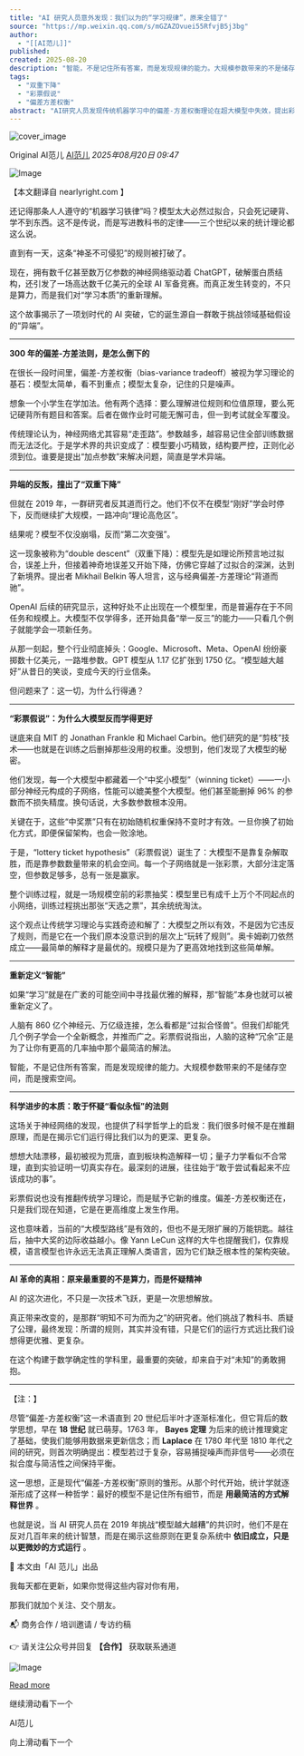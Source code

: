 ```yaml
---
title: "AI 研究人员意外发现：我们以为的“学习规律”，原来全错了"
source: "https://mp.weixin.qq.com/s/mGZAZOvuei55RfvjB5j3bg"
author:
  - "[[AI范儿]]"
published:
created: 2025-08-20
description: "智能，不是记住所有答案，而是发现规律的能力。大规模参数带来的不是储存空间，而是搜索空间。"
tags:
  - "双重下降"
  - "彩票假说"
  - "偏差方差权衡"
abstract: "AI研究人员发现传统机器学习中的偏差-方差权衡理论在超大模型中失效，提出彩票假说解释大模型泛化能力。"
---
```

![cover_image](https://mmbiz.qpic.cn/mmbiz_jpg/OdmYSS49h7GvqB3YL6Kjca66Uictvia5k7mXVGp7htB8c8VCYwia1wJbPLuqg3Cl68LWApWmBBpAia8KwH5LbMliaRg/0?wx_fmt=jpeg)

Original AI范儿 [AI范儿](https://mp.weixin.qq.com/s/) *2025年08月20日 09:47*

![Image](https://mmbiz.qpic.cn/mmbiz_jpg/OdmYSS49h7GvqB3YL6Kjca66Uictvia5k73CB4pbiaGZ9Qzo7GaH0v0sdJpyeK2ibxWiaCP5XjayEXUo10NXwGVRFoQ/640?wx_fmt=jpeg&from=appmsg&tp=webp&wxfrom=5&wx_lazy=1)

【本文翻译自 nearlyright.com 】

还记得那条人人遵守的“机器学习铁律”吗？模型太大必然过拟合，只会死记硬背、学不到东西。这不是传说，而是写进教科书的定律——三个世纪以来的统计理论都这么说。

直到有一天，这条“神圣不可侵犯”的规则被打破了。

现在，拥有数千亿甚至数万亿参数的神经网络驱动着 ChatGPT，破解蛋白质结构，还引发了一场高达数千亿美元的全球 AI 军备竞赛。而真正发生转变的，不只是算力，而是我们对“学习本质”的重新理解。

这个故事揭示了一项划时代的 AI 突破，它的诞生源自一群敢于挑战领域基础假设的“异端”。

---

  

**300 年的偏差-方差法则，是怎么倒下的**

在很长一段时间里，偏差-方差权衡（bias-variance tradeoff）被视为学习理论的基石：模型太简单，看不到重点；模型太复杂，记住的只是噪声。

想象一个小学生在学加法。他有两个选择：要么理解进位规则和位值原理，要么死记硬背所有题目和答案。后者在做作业时可能无懈可击，但一到考试就全军覆没。

传统理论认为，神经网络尤其容易“走歪路”。参数越多，越容易记住全部训练数据而无法泛化。于是学术界的共识变成了：模型要小巧精致，结构要严控，正则化必须到位。谁要是提出“加点参数”来解决问题，简直是学术异端。

---

  

**异端的反叛，撞出了“双重下降”**

但就在 2019 年，一群研究者反其道而行之。他们不仅不在模型“刚好”学会时停下，反而继续扩大规模，一路冲向“理论高危区”。

结果呢？模型不仅没崩塌，反而“第二次变强”。

这一现象被称为“double descent”（双重下降）：模型先是如理论所预言地过拟合，误差上升，但接着神奇地误差又开始下降，仿佛它穿越了过拟合的深渊，达到了新境界。提出者 Mikhail Belkin 等人坦言，这与经典偏差-方差理论“背道而驰”。

OpenAI 后续的研究显示，这种好处不止出现在一个模型里，而是普遍存在于不同任务和规模上。大模型不仅学得多，还开始具备“举一反三”的能力——只看几个例子就能学会一项新任务。

从那一刻起，整个行业彻底掉头：Google、Microsoft、Meta、OpenAI 纷纷豪掷数十亿美元，一路堆参数。GPT 模型从 1.17 亿扩张到 1750 亿。“模型越大越好”从昔日的笑谈，变成今天的行业信条。

但问题来了：这一切，为什么行得通？

---

  

**“彩票假说”：为什么大模型反而学得更好**

谜底来自 MIT 的 Jonathan Frankle 和 Michael Carbin。他们研究的是“剪枝”技术——也就是在训练之后删掉那些没用的权重。没想到，他们发现了大模型的秘密。

他们发现，每一个大模型中都藏着一个“中奖小模型”（winning ticket）——一小部分神经元构成的子网络，性能可以媲美整个大模型。他们甚至能删掉 96% 的参数而不损失精度。换句话说，大多数参数根本没用。

关键在于，这些“中奖票”只有在初始随机权重保持不变时才有效。一旦你换了初始化方式，即便保留架构，也会一败涂地。

于是，“lottery ticket hypothesis”（彩票假说）诞生了：大模型不是靠复杂解取胜，而是靠参数数量带来的机会空间。每一个子网络就是一张彩票，大部分注定落空，但参数足够多，总有一张是赢家。

整个训练过程，就是一场规模空前的彩票抽奖：模型里已有成千上万个不同起点的小网络，训练过程挑出那张“天选之票”，其余统统淘汰。

这个观点让传统学习理论与实践奇迹和解了：大模型之所以有效，不是因为它违反了规则，而是它在一个我们原本没意识到的层次上“玩转了规则”。奥卡姆剃刀依然成立——最简单的解释才是最优的。规模只是为了更高效地找到这些简单解。

---

  

**重新定义“智能”**

如果“学习”就是在广袤的可能空间中寻找最优雅的解释，那“智能”本身也就可以被重新定义了。

人脑有 860 亿个神经元、万亿级连接，怎么看都是“过拟合怪兽”。但我们却能凭几个例子学会一个全新概念，并推而广之。彩票假说指出，人脑的这种“冗余”正是为了让你有更高的几率抽中那个最简洁的解法。

智能，不是记住所有答案，而是发现规律的能力。大规模参数带来的不是储存空间，而是搜索空间。

---

  

**科学进步的本质：敢于怀疑“看似永恒”的法则**

这场关于神经网络的发现，也提供了科学哲学上的启发：我们很多时候不是在推翻原理，而是在揭示它们运行得比我们以为的更深、更复杂。

想想大陆漂移，最初被视为荒唐，直到板块构造解释一切；量子力学看似不合常理，直到实验证明一切真实存在。最深刻的进展，往往始于“敢于尝试看起来不应该成功的事”。

彩票假说也没有推翻传统学习理论，而是赋予它新的维度。偏差-方差权衡还在，只是我们现在知道，它是在更高维度上发生作用。

这也意味着，当前的“大模型路线”是有效的，但也不是无限扩展的万能钥匙。越往后，抽中大奖的边际收益越小。像 Yann LeCun 这样的大牛也提醒我们，仅靠规模，语言模型也许永远无法真正理解人类语言，因为它们缺乏根本性的架构突破。

---

  

**AI 革命的真相：原来最重要的不是算力，而是怀疑精神**

AI 的这次进化，不只是一次技术飞跃，更是一次思想解放。

真正带来改变的，是那群“明知不可为而为之”的研究者。他们挑战了教科书、质疑了公理，最终发现：所谓的规则，其实并没有错，只是它们的运行方式远比我们设想得更优雅、更复杂。

在这个构建于数学确定性的学科里，最重要的突破，却来自于对“未知”的勇敢拥抱。

  

---

  

【注：】

尽管“偏差-方差权衡”这一术语直到 20 世纪后半叶才逐渐标准化，但它背后的数学思想，早在 **18 世纪** 就已萌芽。1763 年， **Bayes 定理** 为后来的统计推理奠定了基础，使我们能够用数据来更新信念；而 **Laplace** 在 1780 年代至 1810 年代之间的研究，则首次明确提出：模型若过于复杂，容易捕捉噪声而非信号——必须在拟合度与简洁性之间保持平衡。

这一思想，正是现代“偏差-方差权衡”原则的雏形。从那个时代开始，统计学就逐渐形成了这样一种哲学：最好的模型不是记住所有细节，而是 **用最简洁的方式解释世界** 。

也就是说，当 AI 研究人员在 2019 年挑战“模型越大越糟”的共识时，他们不是在反对几百年来的统计智慧，而是在揭示这些原则在更复杂系统中 **依旧成立，只是以更微妙的方式运行** 。

  

📮 本文由「AI 范儿」出品

我每天都在更新，如果你觉得这些内容对你有用，

那我们就加个关注、交个朋友。

📬 商务合作 / 培训邀请 / 专访约稿

👉 请关注公众号并回复 ****【合作】**** 获取联系通道

![Image](https://mp.weixin.qq.com/s/www.w3.org/2000/svg'%20xmlns:xlink='http://www.w3.org/1999/xlink'%3E%3Ctitle%3E%3C/title%3E%3Cg%20stroke='none'%20stroke-width='1'%20fill='none'%20fill-rule='evenodd'%20fill-opacity='0'%3E%3Cg%20transform='translate(-249.000000,%20-126.000000)'%20fill='%23FFFFFF'%3E%3Crect%20x='249'%20y='126'%20width='1'%20height='1'%3E%3C/rect%3E%3C/g%3E%3C/g%3E%3C/svg%3E)

  

[Read more](https://mp.weixin.qq.com/s/)

继续滑动看下一个

AI范儿

向上滑动看下一个